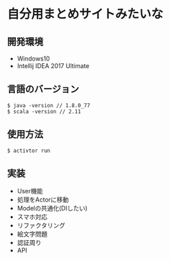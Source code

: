 # 自分用まとめサイトみたいな

## 開発環境
- Windows10
- Intellij IDEA 2017 Ultimate

## 言語のバージョン
```
$ java -version // 1.8.0_77
$ scala -version // 2.11
```

## 使用方法
```
$ activtor run
```

## 実装
- User機能
- 処理をActorに移動
- Modelの共通化(DIしたい)
- スマホ対応
- リファクタリング
- 絵文字問題
- 認証周り
- API